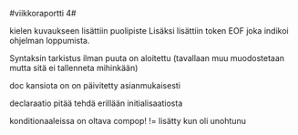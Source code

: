 #viikkoraportti 4#

kielen kuvaukseen lisättiin puolipiste
Lisäksi lisättiin token EOF joka indikoi ohjelman loppumista.

Syntaksin tarkistus ilman puuta on aloitettu (tavallaan muu muodostetaan mutta sitä
ei tallenneta mihinkään)

doc kansiota on on päivitetty asianmukaisesti

declaraatio pitää tehdä erillään initialisaatiosta

konditionaaleissa on oltava compop!
!= lisätty kun oli unohtunu

